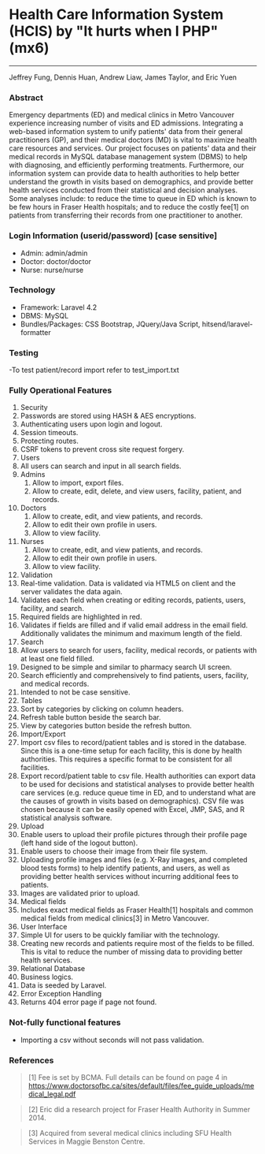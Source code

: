 # Health Care Information System (HCIS) by "It hurts when I PHP"(mx6)

---------------------------------------
Jeffrey Fung, Dennis Huan, Andrew Liaw, James Taylor, and Eric Yuen
### Abstract
Emergency departments (ED) and medical clinics in Metro Vancouver experience increasing number of visits and ED admissions. Integrating a web-based information system to unify patients' data from their general practitioners (GP), and their medical
doctors (MD) is vital to maximize health care resources and services. Our project focuses on patients' data and their medical records in MySQL database management system (DBMS) to help with diagnosing, and efficiently performing treatments. 
Furthermore, our information system can provide data to health authorities to help better understand the growth in visits based on demographics, and provide better health services conducted from their statistical and decision analyses. 
Some analyses include: to reduce the time to queue in ED which is known to be few hours in Fraser Health hospitals; and to reduce the costly fee[1] on patients from transferring their records from one practitioner to another.


### Login Information (userid/password) [case sensitive]
- Admin: admin/admin
- Doctor: doctor/doctor
- Nurse: nurse/nurse


### Technology
- Framework: Laravel 4.2
- DBMS: MySQL
- Bundles/Packages: CSS Bootstrap, JQuery/Java Script, hitsend/laravel-formatter

### Testing
-To test patient/record import refer to test_import.txt
    
### Fully Operational Features
1. Security
  1. Passwords are stored using HASH & AES encryptions.
  2. Authenticating users upon login and logout.
  3. Session timeouts.
  4. Protecting routes.
  5. CSRF tokens to prevent cross site request forgery.
2. Users
  1. All users can search and input in all search fields.
  2. Admins 
        1. Allow to import, export files.
        2. Allow to create, edit, delete, and view users, facility, patient, and records.
  3. Doctors
        1. Allow to create, edit, and view patients, and records.
        2. Allow to edit their own profile in users.
        3. Allow to view facility.
  4. Nurses
        1. Allow to create, edit, and view patients, and records.
        2. Allow to edit their own profile in users.
        3. Allow to view facility.       
3. Validation
  1. Real-time validation. Data is validated via HTML5 on client and the server validates the data again.
  2. Validates each field when creating or editing records, patients, users, facility, and search.
  3. Required fields are highlighted in red.
  4. Validates if fields are filled and if valid email address in the email field. Additionally validates the minimum and maximum length of the field.
4. Search
  1. Allow users to search for users, facility, medical records, or patients with at least one field filled. 
  2. Designed to be simple and similar to pharmacy search UI screen.
  3. Search efficiently and comprehensively to find patients, users, facility, and medical records.
  4. Intended to not be case sensitive.
5. Tables
  1. Sort by categories by clicking on column headers.
  2. Refresh table button beside the search bar.
  3. View by categories button beside the refresh button.
6. Import/Export
  1. Import csv files to record/patient tables and is stored in the database. Since this is a one-time setup for each facility, this is done by health authorities. This requires a specific format to be consistent for all facilities.
  2. Export record/patient table to csv file. Health authorities can export data to be used for decisions and statistical analyses to provide better health care services (e.g. reduce queue time in ED, and to understand what are the causes of growth in visits based on demographics). CSV file was chosen because it can be easily opened with Excel, JMP, SAS, and R statistical analysis software.
7. Upload
  1. Enable users to upload their profile pictures through their profile page (left hand side of the logout button).
  2. Enable users to choose their image from their file system.
  3. Uploading profile images and files (e.g. X-Ray images, and completed blood tests forms) to help identify patients, and users, as well as providing better health services without incurring additional fees to patients.
  4. Images are validated prior to upload.
8. Medical fields
  1. Includes exact medical fields as Fraser Health[1] hospitals and common medical fields from medical clinics[3] in Metro Vancouver. 
9. User Interface
  1. Simple UI for users to be quickly familiar with the technology.
  2. Creating new records and patients require most of the fields to be filled. This is vital to reduce the number of missing data to providing better health services.
10. Relational Database
  1. Business logics.
  2. Data is seeded by Laravel.
11. Error Exception Handling
  1. Returns 404 error page if page not found.
  
### Not-fully functional features 
- Importing a csv without seconds will not pass validation.

### References
  >[1] Fee is set by BCMA. Full details can be found on page 4 in https://www.doctorsofbc.ca/sites/default/files/fee_guide_uploads/medical_legal.pdf
  
  >[2] Eric did a research project for Fraser Health Authority in Summer 2014.
  
  >[3] Acquired from several medical clinics including SFU Health Services in Maggie Benston Centre.
